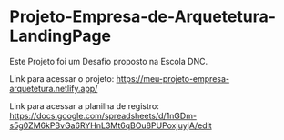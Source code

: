 # Projeto-Empresa-de-Arquetetura-LandingPage
Este Projeto foi um Desafio proposto na Escola DNC. 

Link para acessar o projeto: https://meu-projeto-empresa-arquetetura.netlify.app/

Link para acessar a planilha de registro: https://docs.google.com/spreadsheets/d/1nGDm-s5g0ZM6kPBvGa6RYHnL3Mt6qBOu8PUPoxjuyjA/edit
